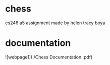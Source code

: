 # chess
cs246 a5 assignment
made by helen tracy boya
# documentation
![webpage1](./Chess Documentation .pdf)

